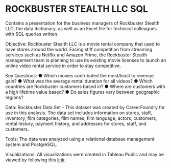 # ROCKBUSTER STEALTH LLC SQL
Contains a presentation for the business managers of Rockbuster Stealth LLC, the data dictionary, as well as an Excel file for technical colleagues with SQL queries written.

Objective:
Rockbuster Stealth LLC is a movie rental company that used to have stores around the world. Facing stiff competition from streaming services such as Netflix and Amazon Prime, the Rockbuster Stealth management team is planning to use its existing movie licenses to launch an online video rental service in order to stay competitive.

Key Questions:
● Which movies contributed the most/least to revenue gain?
● What was the average rental duration for all videos?
● Which countries are Rockbuster customers based in?
● Where are customers with a high lifetime value based?
● Do sales figures vary between geographic regions?

Data:
Rockbuster Data Set - This dataset was created by CareerFoundry for use in this analysis. The data set includes information on stores, staff, inventory, film categories, film names, film language, actors, customers, rental history, payment history, and addresses for stores, staff, and customers.

Tools:
The data was analyzed using a relational database management system and PostgreSQL.

Visualizations:
All visualizations were created in Tableau Public and may be viewed by following this [link](https://public.tableau.com/app/profile/sam.abgaryan/viz/RockbusterStealthLLCFinalPresentation/ROCKBUSTER#1/).
